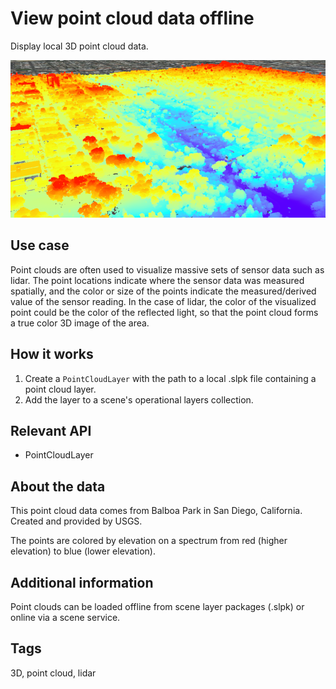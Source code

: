 <h1>View point cloud data offline</h1>

<p>Display local 3D point cloud data.</p>

<p><img src="ViewPointCloudDataOffline.png"/></p>

<h2>Use case</h2>

<p>Point clouds are often used to visualize massive sets of sensor data such as lidar. The point locations indicate where the sensor data was measured spatially, and the color or size of the points indicate the measured/derived value of the sensor reading. In the case of lidar, the color of the visualized point could be the color of the reflected light, so that the point cloud forms a true color 3D image of the area.</p>

<h2>How it works</h2>

<ol>
<li>Create a <code>PointCloudLayer</code> with the path to a local .slpk file containing a point cloud layer.</li>

<li>Add the layer to a scene's operational layers collection.</li>
</ol>

<h2>Relevant API</h2>

<ul>
<li>PointCloudLayer</li>
</ul>

<h2>About the data</h2>

<p>This point cloud data comes from Balboa Park in San Diego, California. Created and provided by USGS.</p>

<p>The points are colored by elevation on a spectrum from red (higher elevation) to blue (lower elevation).</p>

<h2>Additional information</h2>

<p>Point clouds can be loaded offline from scene layer packages (.slpk) or online via a scene service.</p>

<h2>Tags</h2>

<p>3D, point cloud, lidar</p>
